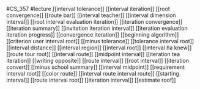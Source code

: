 #CS_357
#lecture
[[interval tolerance]]
[[interval iteration]]
[[root convergence]]
[[route bar]]
[[interval teacher]]
[[interval dimension interval]]
[[root interval evaluation iteration]]
[[iteration convergence]]
[[iteration summary]]
[[invitation iteration interval]]
[[iteration evaluation iteration progress]]
[[convergence iteration]]
[[beginning algorithm]]
[[criterion user interval root]]
[[minus tolerance]]
[[tolerance interval root]]
[[interval distance]]
[[interval region]]
[[interval root]]
[[interval ha knew]]
[[route tour root]]
[[interval route]]
[[midpoint interval]]
[[iteration tea iteration]]
[[writing opposite]]
[[route interval]]
[[root interval]]
[[iteration convert]]
[[minus school summary]]
[[interval midpoint]]
[[requirement interval root]]
[[color route]]
[[interval route interval route]]
[[starting interval]]
[[route interval root]]
[[iteration interval]]
[[estimate roof]]

